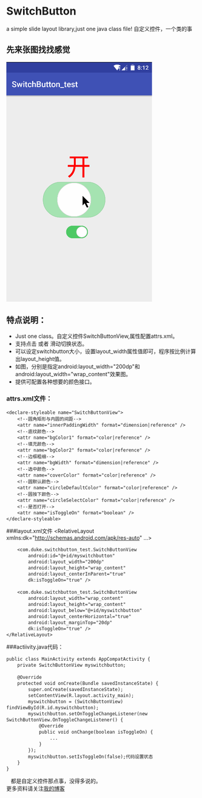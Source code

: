 # SwitchButton
a simple slide layout library,just one java class file! 自定义控件，一个类的事
## 先来张图找找感觉  
![](https://github.com/mengzhinan/SwitchButton/blob/master/switchbutton.gif "还不错")

## 特点说明：  
* Just one class。自定义控件SwitchButtonView,属性配置attrs.xml。
* 支持点击 或者 滑动切换状态。
* 可以设定switchbutton大小，设置layout_width属性值即可，程序按比例计算出layout_height值。
* 如图，分别是指定android:layout_width="200dp"和android:layout_width="wrap_content"效果图。
* 提供可配置各种想要的颜色接口。

### attrs.xml文件：
    <declare-styleable name="SwitchButtonView">
        <!--圆角矩形与内圆的间距-->
        <attr name="innerPaddingWidth" format="dimension|reference" />
        <!--底纹颜色-->
        <attr name="bgColor1" format="color|reference" />
        <!--填充颜色-->
        <attr name="bgColor2" format="color|reference" />
        <!--边框粗细-->
        <attr name="bgWidth" format="dimension|reference" />
        <!--选中颜色-->
        <attr name="coverColor" format="color|reference" />
        <!--圆默认颜色-->
        <attr name="circleDefaultColor" format="color|reference" />
        <!--圆按下颜色-->
        <attr name="circleSelectColor" format="color|reference" />
        <!--是否打开-->
        <attr name="isToggleOn" format="boolean" />
    </declare-styleable>

###layout.xml文件
    <?xml version="1.0" encoding="utf-8"?>
    <RelativeLayout
        xmlns:dk="http://schemas.android.com/apk/res-auto"
        ...>

        <com.duke.switchbutton_test.SwitchButtonView
            android:id="@+id/myswitchbutton"
            android:layout_width="200dp"
            android:layout_height="wrap_content"
            android:layout_centerInParent="true"
            dk:isToggleOn="true" />
    
        <com.duke.switchbutton_test.SwitchButtonView
            android:layout_width="wrap_content"
            android:layout_height="wrap_content"
            android:layout_below="@+id/myswitchbutton"
            android:layout_centerHorizontal="true"
            android:layout_marginTop="20dp"
            dk:isToggleOn="true" />
    </RelativeLayout>

###actiivity.java代码：

    public class MainActivity extends AppCompatActivity {
        private SwitchButtonView myswitchbutton;
    
        @Override
        protected void onCreate(Bundle savedInstanceState) {
            super.onCreate(savedInstanceState);
            setContentView(R.layout.activity_main);
            myswitchbutton = (SwitchButtonView) findViewById(R.id.myswitchbutton);
            myswitchbutton.setOnToggleChangeListener(new SwitchButtonView.OnToggleChangeListener() {
                @Override
                public void onChange(boolean isToggleOn) {
                    ...
                }
            });
            myswitchbutton.setIsToggleOn(false);代码设置状态
        }
    }
    
    都是自定义控件那点事，没得多说的。  
    更多资料请关注[我的博客](http://blog.csdn.net/fesdgasdgasdg?viewmode=contents)
